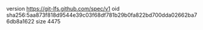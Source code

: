version https://git-lfs.github.com/spec/v1
oid sha256:5aa873f818d9544e39c03f68df781b29b0fa822bd700dda02662ba76db8a1622
size 4475

